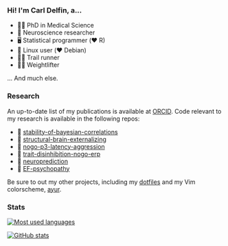 ### Hi! I'm Carl Delfin, a...

* 👨‍🎓 PhD in Medical Science
* 🧠 Neuroscience researcher
* 🖥️ Statistical programmer (:heart: R)
* 🐧 Linux user (:heart: Debian)
* 🏃‍♂️ Trail runner
* 🏋️‍♂️ Weightlifter

... And much else. 

### Research

An up-to-date list of my publications is available at [ORCID](https://orcid.org/0000-0003-4827-7650). Code relevant to my research is available in the following repos:

* :page_facing_up: [stability-of-bayesian-correlations](https://github.com/carldelfin/stability-of-bayesian-correlations)
* :page_facing_up: [structural-brain-externalizing](https://github.com/carldelfin/structural-brain-externalizing)
* :page_facing_up: [nogo-p3-latency-aggression](https://github.com/carldelfin/nogo-p3-latency-aggression)
* :page_facing_up: [trait-disinhibition-nogo-erp](https://github.com/carldelfin/trait-disinhibition-nogo-erp)
* :page_facing_up: [neuroprediction](https://github.com/carldelfin/neuroprediction)
* :page_facing_up: [EF-psychopathy](https://github.com/carldelfin/EF-psychopathy)

Be sure to out my other projects, including my [dotfiles](https://github.com/carldelfin/dotfiles) and my Vim colorscheme, [ayur](https://github.com/carldelfin/ayur).

### Stats

[![Most used languages](https://github-readme-stats.vercel.app/api/top-langs/?username=carldelfin&layout=compact&show_icons=true&theme=ayu-mirage)](https://github.com/anuraghazra/github-readme-stats)

[![GitHub stats](https://github-readme-stats.vercel.app/api?username=carldelfin&layout=compact&show_icons=true&theme=ayu-mirage)](https://github.com/anuraghazra/github-readme-stats)
